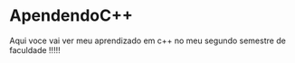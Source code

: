 # ApendendoC++


Aqui voce vai ver meu aprendizado em c++ no meu segundo semestre de faculdade !!!!!